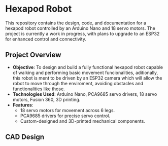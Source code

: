 # Hexapod Robot

This repository contains the design, code, and documentation for a hexapod robot controlled by an Arduino Nano and 18 servo motors. The project is currently a work in progress, with plans to upgrade to an ESP32 for enhanced control and connectivity.

## Project Overview
- **Objective**: To design and build a fully functional hexapod robot capable of walking and performing basic movement funcionalities, aditionally, this robot is ment to be driven by an ESP32 camera which will allow the robot to move through the enviroment, avoiding obstacles and functionalities like those.  
- **Technologies Used**: Arduino Nano, PCA9685 servo drivers, 18 servo motors, Fusion 360, 3D printing.  
- **Features**:  
  - 18 servo motors for movement across 6 legs.  
  - PCA9685 drivers for precise servo control.  
  - Custom-designed and 3D-printed mechanical components.
 
## CAD Design
